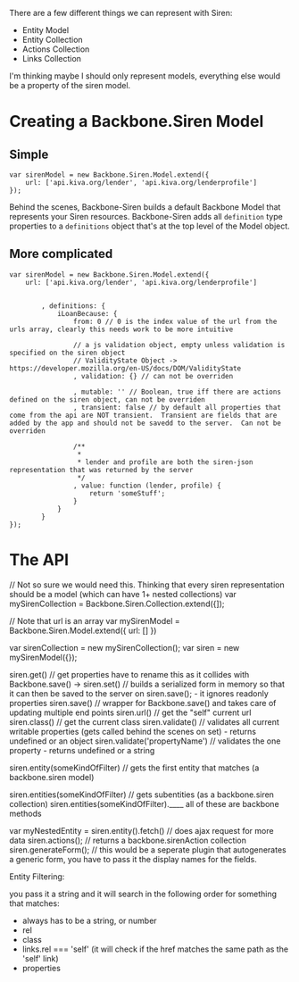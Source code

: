 There are a few different things we can represent with Siren:
- Entity Model
- Entity Collection
- Actions Collection
- Links Collection

I'm thinking maybe I should only represent models, everything else would be a property of the siren model.

# Creating a Backbone.Siren Model

## Simple

```
var sirenModel = new Backbone.Siren.Model.extend({
    url: ['api.kiva.org/lender', 'api.kiva.org/lenderprofile']
});
```

Behind the scenes, Backbone-Siren builds a default Backbone Model that represents your Siren resources.
Backbone-Siren adds all `definition` type properties to a `definitions` object that's at the top level of the Model object.

## More complicated

```
var sirenModel = new Backbone.Siren.Model.extend({
    url: ['api.kiva.org/lender', 'api.kiva.org/lenderprofile']


        , definitions: {
            iLoanBecause: {
                from: 0 // 0 is the index value of the url from the urls array, clearly this needs work to be more intuitive

                // a js validation object, empty unless validation is specified on the siren object
                // ValidityState Object ->  https://developer.mozilla.org/en-US/docs/DOM/ValidityState
                , validation: {} // can not be overriden

                , mutable: '' // Boolean, true iff there are actions defined on the siren object, can not be overriden
                , transient: false // by default all properties that come from the api are NOT transient.  Transient are fields that are added by the app and should not be savedd to the server.  Can not be overriden

                /**
                 *
                 * lender and profile are both the siren-json representation that was returned by the server
                 */
                , value: function (lender, profile) {
                    return 'someStuff';
                }
            }
        }
});
```

# The API

// Not so sure we would need this.  Thinking that every siren representation should be a model (which can have 1+ nested collections)
var mySirenCollection = Backbone.Siren.Collection.extend({]);

// Note that url is an array
var mySirenModel = Backbone.Siren.Model.extend({
    url: []
})

var sirenCollection = new mySirenCollection();
var siren = new mySirenModel({});


siren.get() // get properties
have to rename this as it collides with Backbone.save()    -> siren.set() // builds a serialized form in memory so that it can then be saved to the server on siren.save();  - it ignores readonly properties
siren.save() // wrapper for Backbone.save() and takes care of updating multiple end points
siren.url() // get the "self" current url
siren.class() // get the current class
siren.validate()   // validates all current writable properties (gets called behind the scenes on set) - returns undefined or an object
siren.validate('propertyName') // validates the one property - returns undefined or a string

siren.entity(someKindOfFilter)     // gets the first entity that matches (a backbone.siren model)

siren.entities(someKindOfFilter)   // gets subentities (as a backbone.siren collection)
siren.entities(someKindOfFilter).____ all of these are backbone methods

var myNestedEntity = siren.entity().fetch()         // does ajax request for more data
siren.actions();           // returns a backbone.sirenAction collection
siren.generateForm();  // this would be a seperate plugin that autogenerates a generic form, you have to pass it the display names for the fields.


Entity Filtering:

you pass it a string and it will search in the following order for something that matches:
- always has to be a string, or number
- rel
- class
- links.rel === 'self' (it will check if the href matches the same path as the 'self' link)
- properties

